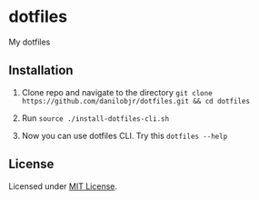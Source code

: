 # dotfiles
My dotfiles

## Installation

1. Clone repo and navigate to the directory
    ```git clone https://github.com/danilobjr/dotfiles.git && cd dotfiles```

2. Run 
    ```source ./install-dotfiles-cli.sh```

3. Now you can use dotfiles CLI. Try this
    ```dotfiles --help```

## License

Licensed under [MIT License](https://danilobjr.mit-license.org/).
